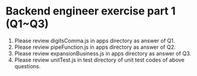 # Backend engineer exercise part 1 (Q1~Q3)

1. Please review digitsComma.js in apps directory as answer of Q1. 
2. Please review pipeFunction.js in apps directory as answer of Q2.
3. Please review expansionBusiness.js in apps directory as answer of Q3.
4. Please review unitTest.js in test directory of unit test codes of above questions.  
